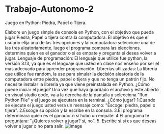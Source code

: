 # Trabajo-Autonomo-2

Juego en Python: Piedra, Papel o Tijera.

Elabore un juego simple de consola en Python, con el objetivo que pueda jugar Piedra, Papel o tijera contra la computadora. El objetivo es que el usuario elija una de las tres opciones y la computadora seleccione una de las tres aleatoriamente, luego el programa compara las elecciones, determina quien es el ganador o si es empate y pregunta si desea volver a jugar.
Lenguaje de programación:
El lenguaje que utilice fue python, la versión 3.13, ya que es el lenguaje que usted en clase nos enseño por ser el mas adecuado para aprender programación.
Librerias utilizadas:
La libreria que utilice fue random, la use para simular la decisión aleatoria de la computadora entre piedra, papel o tijera y que no tenga un patrón fijo. No necesite instalar la libreria ya que viene preinstalada en Python. 
¿Cómo puede iniciar el juego?
Una vez que haya guardado el archivo y este abierto en visual studio code, va a la derecha de la pantalla y selecciona "Run Python File" y el juego se ejecutara en la terminal.
¿Cómo jugar?
1.Cuando se ejecute el juego usted vera un mensaje como: "Escoge: piedra, papel o tijera".
2.Escoge su opción y la escribe en la consola.
3.El programa determinara quien es el ganador o si hubo un empate.
4.El programa te preguntara: "¿Quieres volver a jugar? si, no".
5. Escribe si si es que deseas volver a jugar o no para salir.
![image](https://github.com/user-attachments/assets/f955dae4-5032-4aa4-86ea-5702310093e8)




